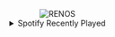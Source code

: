 <div align="center">
<picture>
    <source media="(prefers-color-scheme: dark)" srcset="https://i.ibb.co/GdNHqNY/output-gif.gif">
    <source media="(prefers-color-scheme: light)" srcset="https://i.ibb.co/GdNHqNY/output-gif.gif">
    <img alt="RENOS" src="https://i.ibb.co/GdNHqNY/output-gif.gif">
</picture>
<details>
<summary>Spotify Recently Played</summary>
<img src="https://spotify-recently-played-readme.vercel.app/api?user=31d6d6zerc5ct6kck32na2ozsqf4&unique=1&width=400" alt="Spotify" />
</details>
</div>

<!-- Image deletion URL: https://ibb.co/yN74r7v/36910098c0f36a6fd553b5adbf87cda4 -->